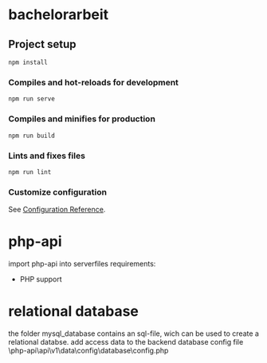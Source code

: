 # bachelorarbeit

## Project setup
```
npm install
```

### Compiles and hot-reloads for development
```
npm run serve
```

### Compiles and minifies for production
```
npm run build
```

### Lints and fixes files
```
npm run lint
```

### Customize configuration
See [Configuration Reference](https://cli.vuejs.org/config/).

# php-api
import php-api into serverfiles
requirements:
- PHP support

# relational database
the folder mysql_database contains an sql-file, wich can be used to create a relational databse. 
add access data to the backend database config file \php-api\api\v1\data\config\database\config.php
